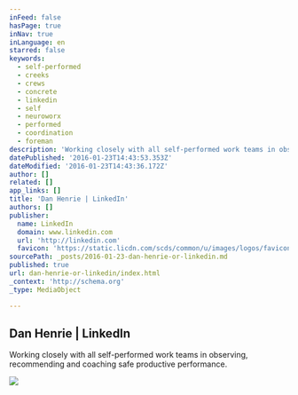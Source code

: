 ```yaml
---
inFeed: false
hasPage: true
inNav: true
inLanguage: en
starred: false
keywords:
  - self-performed
  - creeks
  - crews
  - concrete
  - linkedin
  - self
  - neuroworx
  - performed
  - coordination
  - foreman
description: 'Working closely with all self-performed work teams in observing, recommending and coaching safe productive performance.'
datePublished: '2016-01-23T14:43:53.353Z'
dateModified: '2016-01-23T14:43:36.172Z'
author: []
related: []
app_links: []
title: 'Dan Henrie | LinkedIn'
authors: []
publisher:
  name: LinkedIn
  domain: www.linkedin.com
  url: 'http://linkedin.com'
  favicon: 'https://static.licdn.com/scds/common/u/images/logos/favicons/v1/favicon.ico'
sourcePath: _posts/2016-01-23-dan-henrie-or-linkedin.md
published: true
url: dan-henrie-or-linkedin/index.html
_context: 'http://schema.org'
_type: MediaObject

---
```

<article style=""><h1>Dan Henrie | LinkedIn</h1><p>Working closely with all self-performed work teams in observing, recommending and coaching safe productive performance.</p><img src="https://s3-us-west-2.amazonaws.com/the-grid-img/p/a4da1cddebbb6dd63d1370a0f6b59b9eed670193.jpg" /></article>